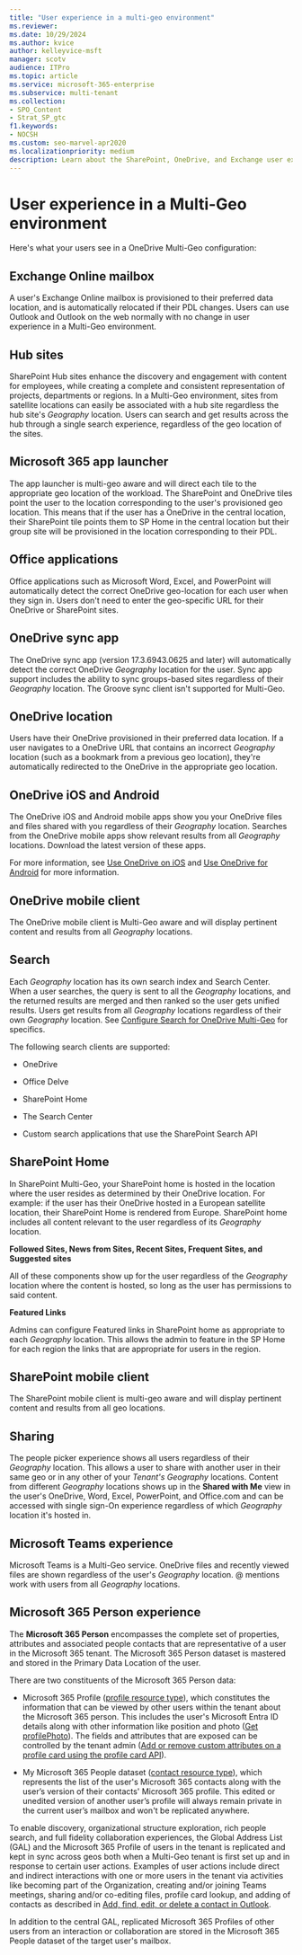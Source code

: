 ```yaml
---
title: "User experience in a multi-geo environment"
ms.reviewer:
ms.date: 10/29/2024
ms.author: kvice
author: kelleyvice-msft
manager: scotv
audience: ITPro
ms.topic: article
ms.service: microsoft-365-enterprise
ms.subservice: multi-tenant
ms.collection:
- SPO_Content
- Strat_SP_gtc
f1.keywords:
- NOCSH
ms.custom: seo-marvel-apr2020
ms.localizationpriority: medium
description: Learn about the SharePoint, OneDrive, and Exchange user experience in a multi-geo environment for Microsoft 365.
---
```


# User experience in a Multi-Geo environment

Here's what your users see in a OneDrive Multi-Geo configuration:

## Exchange Online mailbox

A user's Exchange Online mailbox is provisioned to their preferred data location, and is automatically relocated if their PDL changes. Users can use Outlook and Outlook on the web normally with no change in user experience in a Multi-Geo environment.

## Hub sites

SharePoint Hub sites enhance the discovery and engagement with content for employees, while creating a complete and consistent representation of projects, departments or regions. In a Multi-Geo environment, sites from satellite locations can easily be associated with a hub site regardless the hub site's _Geography_ location. Users can search and get results across the hub through a single search experience, regardless of the geo location of the sites.

## Microsoft 365 app launcher

The app launcher is multi-geo aware and will direct each tile to the appropriate geo location of the workload. The SharePoint and OneDrive tiles point the user to the location corresponding to the user's provisioned geo location. This means that if the user has a OneDrive in the central location, their SharePoint tile points them to SP Home in the central location but their group site will be provisioned in the location corresponding to their PDL. 

## Office applications

Office applications such as Microsoft Word, Excel, and PowerPoint will automatically detect the correct OneDrive geo-location for each user when they sign in. Users don't need to enter the geo-specific URL for their OneDrive or SharePoint sites.

## OneDrive sync app

The OneDrive sync app (version 17.3.6943.0625 and later) will automatically detect the correct OneDrive _Geography_ location for the user. Sync app support includes the ability to sync groups-based sites regardless of their _Geography_ location. The Groove sync client isn't supported for Multi-Geo. 

## OneDrive location

Users have their OneDrive provisioned in their preferred data location. If a user navigates to a OneDrive URL that contains an incorrect _Geography_ location (such as a bookmark from a previous geo location), they're automatically redirected to the OneDrive in the appropriate geo location.

## OneDrive iOS and Android 

The OneDrive iOS and Android mobile apps show you your OneDrive files and files shared with you regardless of their _Geography_ location. Searches from the OneDrive mobile apps show relevant results from all _Geography_ locations. Download the latest version of these apps.

For more information, see [Use OneDrive on iOS](https://support.office.com/article/08d5c5b2-ccc6-40eb-a244-fe3597a3c247) and [Use OneDrive for Android](https://support.office.com/article/eee1d31c-792d-41d4-8132-f9621b39eb36) for more information.

## OneDrive mobile client

The OneDrive mobile client is Multi-Geo aware and will display pertinent content and results from all _Geography_ locations.

## Search

Each _Geography_ location has its own search index and Search Center. When a user searches, the query is sent to all the _Geography_ locations, and the returned results are merged and then ranked so the user gets unified results. Users get results from all _Geography_ locations regardless of their own _Geography_ location. See [Configure Search for OneDrive Multi-Geo](configure-search-for-multi-geo.md) for specifics.

The following search clients are supported:

-   OneDrive

-   Office Delve

-   SharePoint Home

-   The Search Center

-   Custom search applications that use the SharePoint Search API

## SharePoint Home 

In SharePoint Multi-Geo, your SharePoint home is hosted in the location where the user resides as determined by their OneDrive location. For example: if the user has their OneDrive hosted in a European satellite location, their SharePoint Home is rendered from Europe. SharePoint home includes all content relevant to the user regardless of its _Geography_ location. 

**Followed Sites, News from Sites, Recent Sites, Frequent Sites, and Suggested sites**

All of these components show up for the user regardless of the _Geography_ location where the content is hosted, so long as the user has permissions to said content. 

**Featured Links**

Admins can configure Featured links in SharePoint home as appropriate to each _Geography_ location. This allows the admin to feature in the SP Home for each region the links that are appropriate for users in the region. 

## SharePoint mobile client

The SharePoint mobile client is multi-geo aware and will display pertinent content and results from all geo locations.

## Sharing

The people picker experience shows all users regardless of their _Geography_ location. This allows a user to share with another user in their same geo or in any other of your _Tenant's_ _Geography_ locations. Content from different _Geography_ locations shows up in the **Shared with Me** view in the user's OneDrive, Word, Excel, PowerPoint, and Office.com and can be accessed with single sign-On experience regardless of which _Geography_ location it's hosted in.

## Microsoft Teams experience

Microsoft Teams is a Multi-Geo service. OneDrive files and recently viewed files are shown regardless of the user's _Geography_ location. @ mentions work with users from all _Geography_ locations.

## Microsoft 365 Person experience

The **Microsoft 365 Person** encompasses the complete set of properties, attributes and associated people contacts that are representative of a user in the Microsoft 365 tenant. The Microsoft 365 Person dataset is mastered and stored in the Primary Data Location of the user.

There are two constituents of the Microsoft 365 Person data:

- Microsoft 365 Profile ([profile resource type](/graph/api/resources/profile?view=graph-rest-beta&preserve-view=true)), which constitutes the information that can be viewed by other users within the tenant about the Microsoft 365 person. This includes the user's Microsoft Entra ID details along with other information like position and photo ([Get profilePhoto](https://aka.ms/profileimage)). The fields and attributes that are exposed can be controlled by the tenant admin ([Add or remove custom attributes on a profile card using the profile card API](/graph/add-properties-profilecard)).

- My Microsoft 365 People dataset ([contact resource type](/graph/api/resources/contact?view=graph-rest-1.0&preserve-view=true)), which represents the list of the user's Microsoft 365 contacts along with the user’s version of their contacts' Microsoft 365 profile. This edited or unedited version of another user’s profile will always remain private in the current user’s mailbox and won't be replicated anywhere.

To enable discovery, organizational structure exploration, rich people search, and full fidelity collaboration experiences, the Global Address List (GAL) and the Microsoft 365 Profile of users in the tenant is replicated and kept in sync across geos both when a Multi-Geo tenant is first set up and in response to certain user actions. Examples of user actions include direct and indirect interactions with one or more users in the tenant via activities like becoming part of the Organization, creating and/or joining Teams meetings, sharing and/or co-editing files, profile card lookup, and adding of contacts as described in [Add, find, edit, or delete a contact in Outlook](https://support.microsoft.com/office/add-find-edit-or-delete-a-contact-in-outlook-e1dc4548-3bd6-4644-aecd-47b5728f7b0d#:~:text=information%20any%20time.-,Select%20the%20contact%20from%20the%20list%2C%20then%20select%20Edit%20contact,and%20begin%20adding%20more%20information.&text=someone's%20profile%20card-,In%20Mail%2C%20open%20an%20email%20message%20in%20the%20reading%20pane,card%2C%20select%20Add%20to%20contacts.). 

In addition to the central GAL, replicated Microsoft 365 Profiles of other users from an interaction or collaboration are stored in the Microsoft 365 People dataset of the target user's mailbox.
